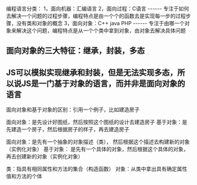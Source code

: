 编程语言分类：
1，面向机器：汇编语言
2，面向过程：C语言 ------ 专注于如何去解决一个问题的过程步骤，编程特点是由一个个的函数去是实现每一步的过程步骤，没有类和对象的概念
3，面向对象：C++ java PHP ------ 专注于由哪一个对象来解决这个问题，编程特点是从一个个类中拿到对象，由对象去解决具体问题

## 面向对象的三大特征：继承，封装，多态
## JS可以模拟实现继承和封装，但是无法实现多态，所以说JS是一门基于对象的语言，而并非是面向对象的语言

面向对象和基于对象的区别：引用一个例子，比如建造房子

面向对象：是先设计好图纸，然后按照这个图纸的设计去建造房子
基于对象：是先建造一个房子，然后根据房子的样子，再去建造房子

面向对象：是先有一个抽象的对象描述（类）， 然后根据这个描述去构建新的对象（实例化对象）
基于对象： 是先有一个具体的对象，然后根据这个具体的对象，再去创建新的对象（实例化对象）

类：指具有相同属性和方法的集合（构造函数）
对象：从类中拿出具有确定属性值和方法的个体